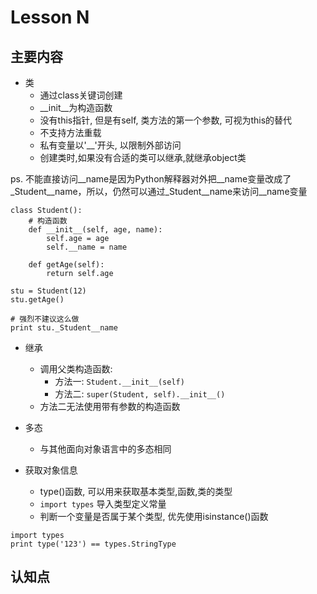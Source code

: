 # Lesson N

## 主要内容

- 类
    - 通过class关键词创建
    - __init__为构造函数
    - 没有this指针, 但是有self, 类方法的第一个参数, 可视为this的替代
    - 不支持方法重载
    - 私有变量以'__'开头, 以限制外部访问
    - 创建类时,如果没有合适的类可以继承,就继承object类

ps. 不能直接访问__name是因为Python解释器对外把__name变量改成了_Student__name，所以，仍然可以通过_Student__name来访问__name变量

```
class Student():
    # 构造函数
    def __init__(self, age, name):
        self.age = age
        self.__name = name

    def getAge(self):
        return self.age

stu = Student(12)
stu.getAge()

# 强烈不建议这么做
print stu._Student__name
```

- 继承
    - 调用父类构造函数:
        - 方法一: `Student.__init__(self)`
        - 方法二: `super(Student, self).__init__()`
    - 方法二无法使用带有参数的构造函数

- 多态
    - 与其他面向对象语言中的多态相同

- 获取对象信息
    - type()函数, 可以用来获取基本类型,函数,类的类型
    - `import types` 导入类型定义常量
    - 判断一个变量是否属于某个类型, 优先使用isinstance()函数

```
import types
print type('123') == types.StringType
```

## 认知点

